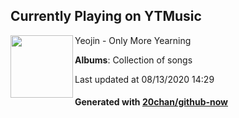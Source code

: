 ## Currently Playing on YTMusic

[<img align="left" width="100" src="https://lh3.googleusercontent.com/D9BTg8DDCoPrKQM_GyO_knAJZlrFOGkjOBUrRl83qrbZ1FqkKjmhmTBgmF0bWkILlwKYNVJWXM9SujA">](https://music.youtube.com/channel/UC_gOGjL-kLIsQ71s_Ieqv8A)

Yeojin - Only More Yearning

**Albums**: Collection of songs

Last updated at 08/13/2020 14:29

#### Generated with [20chan/github-now](https://github.com/20chan/github-now)


<!--
**20chan/20chan** is a ✨ _special_ ✨ repository because its `README.md` (this file) appears on your GitHub profile.

Here are some ideas to get you started:

- 🔭 I’m currently working on ...
- 🌱 I’m currently learning ...
- 👯 I’m looking to collaborate on ...
- 🤔 I’m looking for help with ...
- 💬 Ask me about ...
- 📫 How to reach me: ...
- 😄 Pronouns: ...
- ⚡ Fun fact: ...
-->
